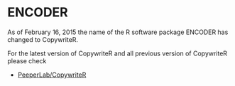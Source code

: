 # ENCODER

As of February 16, 2015 the name of the R software package ENCODER has changed to CopywriteR. 

For the latest version of CopywriteR and all previous version of CopywriteR please check
- [PeeperLab/CopywriteR](https://github.com/PeeperLab/CopywriteR)
